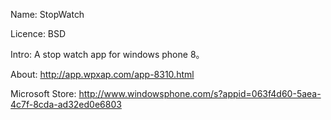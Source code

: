 Name: StopWatch

Licence: BSD

Intro: A stop watch app for windows phone 8。

About: http://app.wpxap.com/app-8310.html

Microsoft Store: http://www.windowsphone.com/s?appid=063f4d60-5aea-4c7f-8cda-ad32ed0e6803
